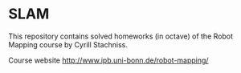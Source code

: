 # SLAM

This repository contains solved homeworks (in octave) of the Robot Mapping course by Cyrill Stachniss.

Course website
http://www.ipb.uni-bonn.de/robot-mapping/
